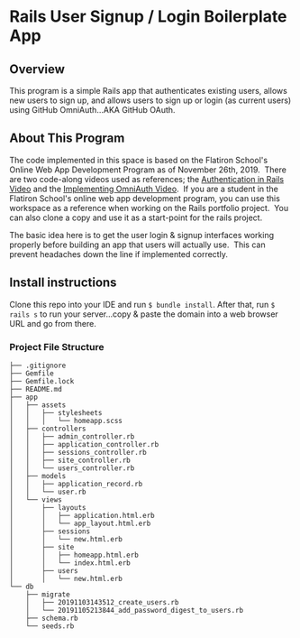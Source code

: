 
# Rails User Signup / Login Boilerplate App

## Overview
This program is a simple Rails app that authenticates existing users, allows new users to sign up, and allows users to sign up or login (as current users) using GitHub OmniAuth...AKA GitHub OAuth.

## About This Program
<p>The code implemented in this space is based on the Flatiron School's Online Web App Development Program as of November 26th, 2019. &nbspThere are two code-along videos used as references; the <a href='https://www.youtube.com/watch?v=gB7lYvfL4J4'>Authentication in Rails Video</a> and the <a href='https://www.youtube.com/watch?v=UAvuo-EbTFY'>Implementing OmniAuth Video</a>.  &nbspIf you are a student in the Flatiron School's online web app development program, you can use this workspace as a reference when working on the Rails portfolio project.  &nbspYou can also clone a copy and use it as a start-point for the rails project.</p> <p>The basic idea here is to get the user login & signup interfaces working properly before building an app that users will actually use. &nbspThis can prevent headaches down the line if implemented correctly.</p>

## Install instructions
Clone this repo into your IDE and run `$ bundle install`.  After that, run `$ rails s` to run your server...copy & paste the domain into a web browser URL and go from there.

### Project File Structure
```
├── .gitignore
├── Gemfile
├── Gemfile.lock
├── README.md
├── app
│   ├── assets
│   │   ├── stylesheets
│   │   │   └── homeapp.scss
│   ├── controllers
│   │   ├── admin_controller.rb
│   │   ├── application_controller.rb
│   │   ├── sessions_controller.rb
│   │   ├── site_controller.rb
│   │   └── users_controller.rb
│   ├── models
│   │   ├── application_record.rb
│   │   └── user.rb
│   └── views
│       ├── layouts
│       │   ├── application.html.erb
│       │   └── app_layout.html.erb
│       ├── sessions
│       │   └── new.html.erb
│       ├── site
│       │   ├── homeapp.html.erb
│       │   └── index.html.erb
│       ├── users
│       │   └── new.html.erb
└── db
    ├── migrate
    │   ├── 20191103143512_create_users.rb
    │   └── 20191105213844_add_password_digest_to_users.rb
    ├── schema.rb
    └── seeds.rb
```
